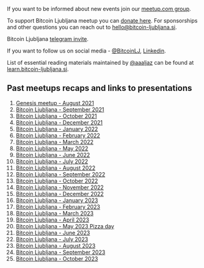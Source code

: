 If you want to be informed about new events join our [meetup.com group](https://www.meetup.com/bitcoin-ljubljana/).

To support Bitcoin Ljubljana meetup you can [donate here](https://donate.bitcoin-ljubljana.si). For sponsorships and other questions you can reach out to hello@bitcoin-ljubljana.si.

Bitcoin Ljubljana [telegram invite](https://t.me/+2xbb7IpoP0IyMDNk).

If you want to follow us on social media - [@BitcoinLJ](https://twitter.com/BitcoinLJ), [Linkedin](https://www.linkedin.com/company/bitcoin-ljubljana/).

List of essential reading materials maintained by [@aaaljaz](https://twitter.com/aaaljaz) can be found at [learn.bitcoin-ljubljana.si](https://learn.bitcoin-ljubljana.si/).

## Past meetups recaps and links to presentations
1. [Genesis meetup - August 2021](meetup-notes/12Aug2021.md)
2. [Bitcoin Ljubljana - September 2021](meetup-notes/16sep2021.md)
3. [Bitcoin Ljubljana - October 2021](meetup-notes/Oct2021.md)
4. [Bitcoin Ljubljana - December 2021](meetup-notes/Dec2021.md)
5. [Bitcoin Ljubljana - January 2022](meetup-notes/Jan2022.md)
6. [Bitcoin Ljubljana - February 2022](meetup-notes/Feb2022.md)
7. [Bitcoin Ljubljana - March 2022](meetup-notes/Mar2022.md)
8. [Bitcoin Ljubljana - May 2022](meetup-notes/May2022.md)
9. [Bitcoin Ljubljana - June 2022](meetup-notes/June2022.md)
10. [Bitcoin Ljubljana - July 2022](meetup-notes/July2022.md)
11. [Bitcoin Ljubljana - August 2022](meetups-notes/Aug2022.md)
12. [Bitcoin Ljubljana - September 2022](meetup-notes/Sep2022.md)
13. [Bitcoin Ljubljana - October 2022](https://github.com/bitcoin-ljubljana/meetup/blob/main/presentations/zasebnost.md)
14. [Bitcoin Ljubljana - November 2022](./meetup-notes/Nov2022.md)
15. [Bitcoin Ljubljana - December 2022](./meetup-notes/202212.md)
16. [Bitcoin Ljubljana - January 2023](./meetup-notes/202301.md)
17. [Bitcoin Ljubljana - February 2023](./meetup-notes/202302.md)
18. [Bitcoin Ljubljana - March 2023](./meetup-notes/202303.md)
19. [Bitcoin Ljubljana - April 2023](./meetup-notes/202304.md)
20. [Bitcoin Ljubljana - May 2023 Pizza day](./meetup-notes/202305.md)
21. [Bitcoin Ljubljana - June 2023](./meetup-notes/202306.md)
22. [Bitcoin Ljubljana - July 2023](./meetup-notes/202307.md)
23. [Bitcoin Ljubljana - August 2023](./meetup-notes/20230823.md)
24. [Bitcoin Ljubljana - September 2023](./meetup-notes/202309.md)
25. [Bitcoin Ljubljana - October 2023](./meetup-notes/202310.md)
